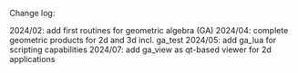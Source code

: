 Change log:

2024/02: add first routines for geometric algebra (GA)
2024/04: complete geometric products for 2d and 3d incl. ga_test
2024/05: add ga_lua for scripting capabilities
2024/07: add ga_view as qt-based viewer for 2d applications
